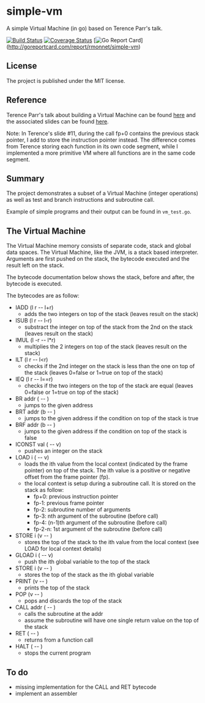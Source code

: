 # simple-vm

A simple Virtual Machine (in go) based on Terence Parr's talk.

[![Build Status](https://travis-ci.org/rmonnet/simple-vm.svg?branch=master)](https://travis-ci.org/rmonnet/simple-vm)
[![Coverage Status](https://coveralls.io/repos/github/rmonnet/simple-vm/badge.svg?branch=master)](https://coveralls.io/github/rmonnet/simple-vm?branch=master)
\[![Go Report Card](https://goreportcard.com/badge/rmonnet/simple-vm)](http://goreportcard.com/report/rmonnet/simple-vm)

## License

The project is published under the MIT license.

## Reference

Terence Parr's talk about building a Virtual Machine can be found
[here](https://www.youtube.com/watch?v=OjaAToVkoTw)
and the associated slides can be found [here](https://www.slideshare.net/parrt/how-to-build-a-virtual-machine).

Note: In Terence's slide #11, during the call fp+0 contains the previous stack pointer,
I add to store the instruction pointer instead. The difference comes from Terence storing
each function in its own code segment, while I implemented a more primitive VM where
all functions are in the same code segment.

## Summary

The project demonstrates a subset of a Virtual Machine (integer operations)
as well as test and branch instructions and subroutine call.

Example of simple programs and their output can be found in `vm_test.go`.

## The Virtual Machine

The Virtual Machine memory consists of separate code, stack and global data spaces.
The Virtual Machine, like the JVM, is a stack based interpreter. Arguments are first
pushed on the stack, the bytecode executed and the result left on the stack.

The bytecode documentation below shows the stack, before and after, the bytecode
is executed.

The bytecodes are as follow:

- IADD (l r -- l+r)
    - adds the two integers on top of the stack (leaves result on the stack)
- ISUB (l r -- l-r)
	- substract the integer on top of the stack from the 2nd on the stack (leaves result on the stack)
- IMUL (l -r -- l*r)
    - multiplies the 2 integers on top of the stack (leaves result on the stack)
- ILT (l r -- l<r)
    - checks if the 2nd integer on the stack is less than the one on top of the stack (leaves 0=false or 1=true on top of the stack)
- IEQ (l r -- l==r)
    - checks if the two integers on the top of the stack are equal (leaves 0=false or 1=true on top of the stack)
- BR addr ( -- )
    - jumps to the given address
- BRT addr (b -- )
    - jumps to the given address if the condition on top of the stack is true
- BRF addr (b -- )
    - jumps to the given address if the condition on top of the stack is false
- ICONST val ( -- v)
    - pushes an integer on the stack
- LOAD i ( -- v)
    - loads the ith value from the local context (indicated by the frame pointer) on top of the stack. The ith value is a positive or negative offset from the frame pointer (fp).
    - the local context is setup during a subroutine call. It is stored on the stack as follow:
        - fp+0: previous instruction pointer
        - fp-1: previous frame pointer
        - fp-2: subroutine number of arguments
        - fp-3: nth argument of the subroutine (before call)
        - fp-4: (n-1)th argument of the subroutine (before call)
        - fp-2-n: 1st argument of the subroutine (before call)
- STORE i (v -- )
    - stores the top of the stack to the ith value from the local context (see LOAD for local context details)
- GLOAD i ( -- v)
    - push the ith global variable to the top of the stack
- STORE i (v -- )
    - stores the top of the stack as the ith global variable
- PRINT (v -- )
    - prints the top of the stack
- POP (v -- )
    - pops and discards the top of the stack
- CALL addr ( -- )
    - calls the subroutine at the addr
    - assume the subroutine will have one single return value on the top of the stack
- RET ( -- )
    - returns from a function call
- HALT ( -- )
    - stops the current program

## To do

- missing implementation for the CALL and RET bytecode
- implement an assembler



